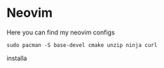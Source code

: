 # Neovim
Here you can find my neovim configs 
```
sudo pacman -S base-devel cmake unzip ninja curl
```
installa
